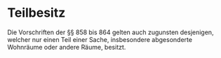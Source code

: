 # Teilbesitz

Die Vorschriften der §§ 858 bis 864 gelten auch zugunsten desjenigen, welcher nur einen Teil einer Sache, insbesondere abgesonderte Wohnräume oder andere Räume, besitzt. 


